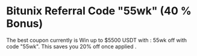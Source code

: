 # Bitunix Referral Code "55wk" (40 % Bonus)
The best  coupon  currently is Win up to $5500 USDT with : 55wk off with code "55wk". This   saves you 20% off once applied .
